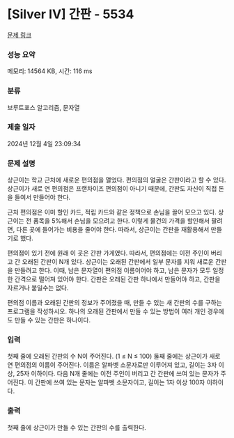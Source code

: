 # [Silver IV] 간판 - 5534 

[문제 링크](https://www.acmicpc.net/problem/5534) 

### 성능 요약

메모리: 14564 KB, 시간: 116 ms

### 분류

브루트포스 알고리즘, 문자열

### 제출 일자

2024년 12월 4일 23:09:34

### 문제 설명

<p>
	상근이는 학교 근처에 새로운 편의점을 열었다. 편의점의 얼굴은 간판이라고 할 수 있다. 상근이가 새로 연 편의점은 프랜차이즈 편의점이 아니기 때문에, 간판도 자신이 직접 돈을 들여서 만들어야 한다.</p>

<p>
	근처 편의점은 이미 할인 카드, 적립 카드와 같은 정책으로 손님을 끌어 모으고 있다. 상근이는 전 품목을 5%해서 손님을 모으려고 한다. 이렇게 물건의 가격을 할인해서 팔려면, 다른 곳에 들어가는 비용을 줄어야 한다. 따라서, 상근이는 간판을 재활용해서 만들기로 했다.</p>

<p>
	편의점이 있기 전에 원래 이 곳은 간판 가게였다. 따라서, 편의점에는 이전 주인이 버리고 간 오래된 간판이 N개 있다. 상근이는 오래된 간판에서 일부 문자를 지워 새로운 간판을 만들려고 한다. 이때, 남은 문자열이 편의점 이름이어야 하고, 남은 문자가 모두 일정한 간격으로 떨어져 있어야 한다. 간판은 오래된 간판 하나에서 만들어야 하고, 간판을 자르거나 붙일수는 없다.</p>

<p>
	편의점 이름과 오래된 간판의 정보가 주어졌을 때, 만들 수 있는 새 간판의 수를 구하는 프로그램을 작성하시오. 하나의 오래된 간판에서 만들 수 있는 방법이 여러 개인 경우에도 만들 수 있는 간판은 하나이다.</p>

### 입력 

 <p>
	첫째 줄에 오래된 간판의 수 N이 주어진다. (1 ≤ N ≤ 100) 둘째 줄에는 상근이가 새로 연 편의점의 이름이 주어진다. 이름은 알파벳 소문자로만 이루어져 있고, 길이는 3자 이상, 25자 이하이다. 다음 N개 줄에는 이전 주인이 버리고 간 간판에 쓰여 있는 문자가 주어진다. 이 간판에 쓰여 있는 문자는 알파벳 소문자이고, 길이는 1자 이상 100자 이하이다.</p>

### 출력 

 <p>
	첫째 줄에 상근이가 만들 수 있는 간판의 수를 출력한다.</p>

